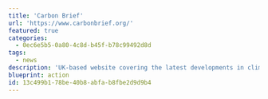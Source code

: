 ```yaml
---
title: 'Carbon Brief'
url: 'https://www.carbonbrief.org/'
featured: true
categories:
  - 0ec6e5b5-0a80-4c8d-b45f-b78c99492d8d
tags:
  - news
description: 'UK-based website covering the latest developments in climate science, climate policy and energy policy. Clear, data-driven articles and graphics to help improve the understanding of climate change, both in terms of the science and the policy response.'
blueprint: action
id: 13c499b1-78be-40b8-abfa-b8fbe2d9d9b4
---
```

